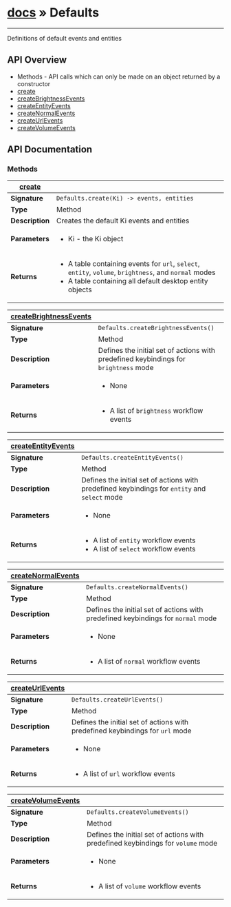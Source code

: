 # [docs](index.md) » Defaults
---

Definitions of default events and entities


## API Overview
* Methods - API calls which can only be made on an object returned by a constructor
 * [create](#create)
 * [createBrightnessEvents](#createBrightnessEvents)
 * [createEntityEvents](#createEntityEvents)
 * [createNormalEvents](#createNormalEvents)
 * [createUrlEvents](#createUrlEvents)
 * [createVolumeEvents](#createVolumeEvents)

## API Documentation

### Methods

| [create](#create)         |                                                                                     |
| --------------------------------------------|-------------------------------------------------------------------------------------|
| **Signature**                               | `Defaults.create(Ki) -> events, entities`                                                                    |
| **Type**                                    | Method                                                                     |
| **Description**                             | Creates the default Ki events and entities                                                                     |
| **Parameters**                              | <ul><li>Ki - the Ki object</li></ul> |
| **Returns**                                 | <ul><li> A table containing events for `url`, `select`, `entity`, `volume`, `brightness`, and `normal` modes</li><li> A table containing all default desktop entity objects</li></ul>          |

| [createBrightnessEvents](#createBrightnessEvents)         |                                                                                     |
| --------------------------------------------|-------------------------------------------------------------------------------------|
| **Signature**                               | `Defaults.createBrightnessEvents()`                                                                    |
| **Type**                                    | Method                                                                     |
| **Description**                             | Defines the initial set of actions with predefined keybindings for `brightness` mode                                                                     |
| **Parameters**                              | <ul><li>None</li></ul> |
| **Returns**                                 | <ul><li>A list of `brightness` workflow events</li></ul>          |

| [createEntityEvents](#createEntityEvents)         |                                                                                     |
| --------------------------------------------|-------------------------------------------------------------------------------------|
| **Signature**                               | `Defaults.createEntityEvents()`                                                                    |
| **Type**                                    | Method                                                                     |
| **Description**                             | Defines the initial set of actions with predefined keybindings for `entity` and `select` mode                                                                     |
| **Parameters**                              | <ul><li>None</li></ul> |
| **Returns**                                 | <ul><li>A list of `entity` workflow events</li><li>A list of `select` workflow events</li></ul>          |

| [createNormalEvents](#createNormalEvents)         |                                                                                     |
| --------------------------------------------|-------------------------------------------------------------------------------------|
| **Signature**                               | `Defaults.createNormalEvents()`                                                                    |
| **Type**                                    | Method                                                                     |
| **Description**                             | Defines the initial set of actions with predefined keybindings for `normal` mode                                                                     |
| **Parameters**                              | <ul><li>None</li></ul> |
| **Returns**                                 | <ul><li>A list of `normal` workflow events</li></ul>          |

| [createUrlEvents](#createUrlEvents)         |                                                                                     |
| --------------------------------------------|-------------------------------------------------------------------------------------|
| **Signature**                               | `Defaults.createUrlEvents()`                                                                    |
| **Type**                                    | Method                                                                     |
| **Description**                             | Defines the initial set of actions with predefined keybindings for `url` mode                                                                     |
| **Parameters**                              | <ul><li>None</li></ul> |
| **Returns**                                 | <ul><li>A list of `url` workflow events</li></ul>          |

| [createVolumeEvents](#createVolumeEvents)         |                                                                                     |
| --------------------------------------------|-------------------------------------------------------------------------------------|
| **Signature**                               | `Defaults.createVolumeEvents()`                                                                    |
| **Type**                                    | Method                                                                     |
| **Description**                             | Defines the initial set of actions with predefined keybindings for `volume` mode                                                                     |
| **Parameters**                              | <ul><li>None</li></ul> |
| **Returns**                                 | <ul><li>A list of `volume` workflow events</li></ul>          |


